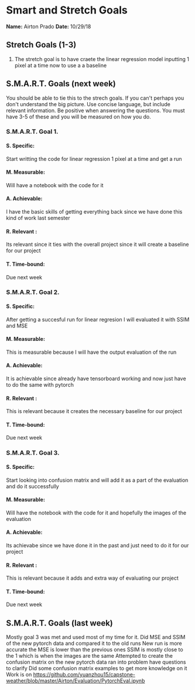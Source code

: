 # Smart and Stretch Goals

**Name:** Airton Prado
**Date:** 10/29/18

## Stretch Goals (1-3)

1. The stretch goal is to have craete the linear regression model inputting 1 pixel at a time now to use a a baseline


## S.M.A.R.T. Goals (next week)

You should be able to tie this to the strech goals. If you can't perhaps you don't understand the big picture.
Use concise language, but include relevant information. Be positive when answering the questions. You must have
3-5 of these and you will be measured on how you do.


### S.M.A.R.T. Goal 1.

#### S. Specific: 
Start writting the code for linear regression 1 pixel at a time and get a run

#### M. Measurable: 
Will have a notebook with the code for it 

#### A. Achievable: 
I have the basic skills of getting everything back since we have done this kind of work last semester

#### R. Relevant :
Its relevant since it ties with the overall project since it will create a baseline for our project


#### T. Time-bound: 
Due next week

### S.M.A.R.T. Goal 2.

#### S. Specific:  
After getting a succesful run for linear regresion I will evaluated it with SSIM and MSE

#### M. Measurable: 
This is measurable because I will have the output evaluation of the run

#### A. Achievable: 
It is achievable since already have tensorboard working and now just have to do the same with pytorch


#### R. Relevant :
This is relevant because it creates the necessary baseline for our project


#### T. Time-bound: 
Due next week

### S.M.A.R.T. Goal 3.

#### S. Specific: 
Start looking into confusion matrix and will add it as a part of the evaluation and do it successfully


#### M. Measurable: 
Will have the notebook with the code for it and hopefully the images of the evaluation

#### A. Achievable: 
Its achievabe since we have done it in the past and just need to do it for our project

#### R. Relevant :
This is relevant because it adds and extra way of evaluating our project

#### T. Time-bound: 
Due next week


## S.M.A.R.T. Goals (last week)
Mostly goal 3 was met and used most of my time for it.
Did MSE and SSIM of the new pytorch data and compared it to the old runs
New run is more accurate the MSE is lower than the previous ones
SSIM is mostly close to the 1 which is when the images are the same 
Attempted to create the confusion matrix on the new pytorch data ran into problem have questions to clarify
Did some confusion matrix examples to get more knowledge on it
Work is on https://github.com/yuanzhou15/capstone-weather/blob/master/Airton/Evaluation/PytorchEval.ipynb









